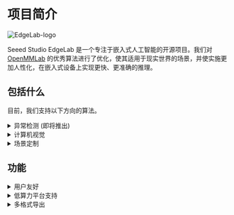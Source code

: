 # 项目简介

![EdgeLab-logo](/images/EdgeLab-Logo.png)

Seeed Studio EdgeLab 是一个专注于嵌入式人工智能的开源项目。我们对 [OpenMMLab](https://github.com/open-mmlab) 的优秀算法进行了优化，使其适用于现实世界的场景，并使实施更加人性化，在嵌入式设备上实现更快、更准确的推理。

## 包括什么 <Badge type="warning" text="beta" />

目前，我们支持以下方向的算法。

<details>
<summary>异常检测 (即将推出)</summary>
在现实世界中，异常数据往往很难被识别，即使能被识别，也需要很高的成本。异常检测算法以低成本的方式收集正常数据，任何超出正常数据的东西都被认为是异常的。
</details>

<details>
<summary>计算机视觉</summary>
EdgeLab 提供了一些计算机视觉算法，如物体检测、图像分类、图像分割和姿态估计。然而，这些算法不能在低成本的硬件上运行。我们对这些计算机视觉算法进行了优化，以便在低端设备中实现良好的运行速度和准确性。
</details>

<details>
<summary>场景定制</summary>
EdgeLab 为特定的生产环境提供定制场景的解决方案，例如模拟仪表、传统数字仪表的读数和音频分类。我们将在未来继续为特定场景添加更多的算法支持。敬请关注!
</details>

## 功能

<details>
<summary>用户友好</summary>
EdgeLab 提供了一个用户友好的平台，使用户能够轻松地对收集的数据进行训练，并通过训练过程中产生的可视化效果更好地了解算法的性能。
</details>

<details>
<summary>低算力平台支持</summary>
EdgeLab 专注于终端侧的人工智能算法研究，算法模型可以部署在微处理器上， 例如 <a href="https://www.espressif.com/en/products/socs/esp32">ESP32</a>，一些 <a href="https://arduino.cc">Arduino</a> 开发板，甚至在嵌入式 SBC，如 <a href="https://www.raspberrypi.org">Raspberry Pi</a>.
</details>

<details>
<summary>多格式导出</summary>
<a href="https://www.tensorflow.org/lite">TensorFlow Lite</a> 在嵌入式设备中广泛应用，<a href="https://onnx.ai">ONNX</a> 则被用在嵌入式 Linux 中流行。 有一些特殊的格式，如 <a href="https://developer.nvidia.com/tensorrt">TensorRT</a>、<a href="https://docs.openvino.ai">OpenVINO</a>，这些格式已经被 OpenMMLab 很好地支持。EdgeLab 为微控制器增加了 TFLite 模型导出，可以直接转换为 <a href="https://developer.nvidia.com/tensorrt">TensorRT</a>，<a href="https://github.com/microsoft/uf2">UF2</a> 格式，并拖放到设备中进行部署。
</details>
